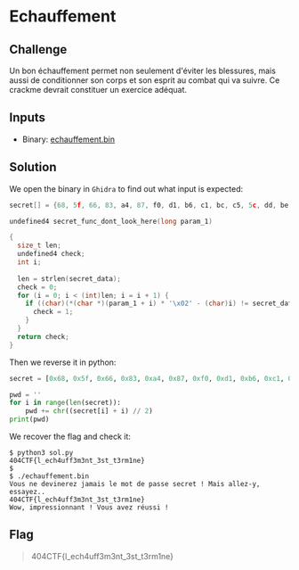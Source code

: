 # Echauffement

## Challenge
Un bon échauffement permet non seulement d'éviter les blessures, mais aussi de conditionner son corps et son esprit au combat qui va suivre. Ce crackme devrait constituer un exercice adéquat.

## Inputs
- Binary: [echauffement.bin](./echauffement.bin)

## Solution
We open the binary in `Ghidra` to find out what input is expected:

```c
secret[] = {68, 5f, 66, 83, a4, 87, f0, d1, b6, c1, bc, c5, 5c, dd, be, bd, 56, c9, 54, c9, d4, a9, 50, cf, d0, a5, ce, 4b, c8, bd, 44, bd, aa, d9, 00, 00, 00, 00, 00, 00}

undefined4 secret_func_dont_look_here(long param_1)

{
  size_t len;
  undefined4 check;
  int i;
  
  len = strlen(secret_data);
  check = 0;
  for (i = 0; i < (int)len; i = i + 1) {
    if ((char)(*(char *)(param_1 + i) * '\x02' - (char)i) != secret_data[i]) {
      check = 1;
    }
  }
  return check;
}
```

Then we reverse it in python:
```python
secret = [0x68, 0x5f, 0x66, 0x83, 0xa4, 0x87, 0xf0, 0xd1, 0xb6, 0xc1, 0xbc, 0xc5, 0x5c, 0xdd, 0xbe, 0xbd, 0x56, 0xc9, 0x54, 0xc9, 0xd4, 0xa9, 0x50, 0xcf, 0xd0, 0xa5, 0xce, 0x4b, 0xc8, 0xbd, 0x44, 0xbd, 0xaa, 0xd9]

pwd = ''
for i in range(len(secret)):
    pwd += chr((secret[i] + i) // 2)
print(pwd)
```

We recover the flag and check it:
```console
$ python3 sol.py
404CTF{l_ech4uff3m3nt_3st_t3rm1ne}
$
$ ./echauffement.bin
Vous ne devinerez jamais le mot de passe secret ! Mais allez-y, essayez..
404CTF{l_ech4uff3m3nt_3st_t3rm1ne}
Wow, impressionnant ! Vous avez réussi !
```

## Flag
> 404CTF{l_ech4uff3m3nt_3st_t3rm1ne}
